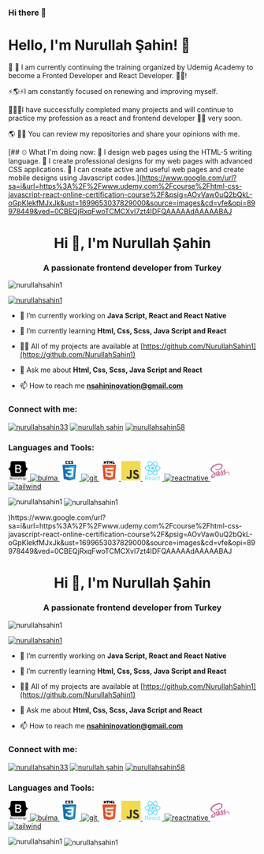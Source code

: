 ### Hi there 👋


# Hello, I'm Nurullah Şahin! 👋

<p>🔭 🌱 I am currently continuing the training organized by Udemig Academy to become a Fronted Developer and React Developer. 👨‍🎓!</p>
<p>⚡🌎⚡I am constantly focused on renewing and improving myself.</p>
<p>🚀🚀🚀I have successfully completed many projects and will continue to practice my profession as a react and frontend developer 👩‍💻 very soon.</p>
<p>🌎 👩‍💻  You can review my repositories and share your opinions with me.</p>

[## ⏲ What I'm doing now:
📃 I design web pages using the HTML-5 writing language.
📃 I create professional designs for my web pages with advanced CSS applications.
📃 I can create active and useful web pages and create mobile designs using Javascript codes.](https://www.google.com/url?sa=i&url=https%3A%2F%2Fwww.udemy.com%2Fcourse%2Fhtml-css-javascript-react-online-certification-course%2F&psig=AOvVaw0uQ2bQkL-oGpKIekfMJxJk&ust=1699653037829000&source=images&cd=vfe&opi=89978449&ved=0CBEQjRxqFwoTCMCXvI7zt4IDFQAAAAAdAAAAABAJ

<h1 align="center">Hi 👋, I'm Nurullah Şahin</h1>
<h3 align="center">A passionate frontend developer from Turkey</h3>

<p align="left"> <img src="https://komarev.com/ghpvc/?username=nurullahsahin1&label=Profile%20views&color=0e75b6&style=flat" alt="nurullahsahin1" /> </p>

<p align="left"> <a href="https://github.com/ryo-ma/github-profile-trophy"><img src="https://github-profile-trophy.vercel.app/?username=nurullahsahin1" alt="nurullahsahin1" /></a> </p>

- 🔭 I’m currently working on **Java Script, React and React Native**

- 🌱 I’m currently learning **Html, Css, Scss, Java Script and React**

- 👨‍💻 All of my projects are available at [https://github.com/NurullahSahin1](https://github.com/NurullahSahin1)

- 💬 Ask me about **Html, Css, Scss, Java Script and React**

- 📫 How to reach me **nsahininovation@gmail.com**

<h3 align="left">Connect with me:</h3>
<p align="left">
<a href="https://twitter.com/nurullahsahin33" target="blank"><img align="center" src="https://raw.githubusercontent.com/rahuldkjain/github-profile-readme-generator/master/src/images/icons/Social/twitter.svg" alt="nurullahsahin33" height="30" width="40" /></a>
<a href="https://linkedin.com/in/nurullah şahin" target="blank"><img align="center" src="https://raw.githubusercontent.com/rahuldkjain/github-profile-readme-generator/master/src/images/icons/Social/linked-in-alt.svg" alt="nurullah şahin" height="30" width="40" /></a>
<a href="https://instagram.com/nurullahsahin58" target="blank"><img align="center" src="https://raw.githubusercontent.com/rahuldkjain/github-profile-readme-generator/master/src/images/icons/Social/instagram.svg" alt="nurullahsahin58" height="30" width="40" /></a>
</p>

<h3 align="left">Languages and Tools:</h3>
<p align="left"> <a href="https://getbootstrap.com" target="_blank" rel="noreferrer"> <img src="https://raw.githubusercontent.com/devicons/devicon/master/icons/bootstrap/bootstrap-plain-wordmark.svg" alt="bootstrap" width="40" height="40"/> </a> <a href="https://bulma.io/" target="_blank" rel="noreferrer"> <img src="https://raw.githubusercontent.com/gilbarbara/logos/804dc257b59e144eaca5bc6ffd16949752c6f789/logos/bulma.svg" alt="bulma" width="40" height="40"/> </a> <a href="https://www.w3schools.com/css/" target="_blank" rel="noreferrer"> <img src="https://raw.githubusercontent.com/devicons/devicon/master/icons/css3/css3-original-wordmark.svg" alt="css3" width="40" height="40"/> </a> <a href="https://git-scm.com/" target="_blank" rel="noreferrer"> <img src="https://www.vectorlogo.zone/logos/git-scm/git-scm-icon.svg" alt="git" width="40" height="40"/> </a> <a href="https://www.w3.org/html/" target="_blank" rel="noreferrer"> <img src="https://raw.githubusercontent.com/devicons/devicon/master/icons/html5/html5-original-wordmark.svg" alt="html5" width="40" height="40"/> </a> <a href="https://developer.mozilla.org/en-US/docs/Web/JavaScript" target="_blank" rel="noreferrer"> <img src="https://raw.githubusercontent.com/devicons/devicon/master/icons/javascript/javascript-original.svg" alt="javascript" width="40" height="40"/> </a> <a href="https://reactjs.org/" target="_blank" rel="noreferrer"> <img src="https://raw.githubusercontent.com/devicons/devicon/master/icons/react/react-original-wordmark.svg" alt="react" width="40" height="40"/> </a> <a href="https://reactnative.dev/" target="_blank" rel="noreferrer"> <img src="https://reactnative.dev/img/header_logo.svg" alt="reactnative" width="40" height="40"/> </a> <a href="https://sass-lang.com" target="_blank" rel="noreferrer"> <img src="https://raw.githubusercontent.com/devicons/devicon/master/icons/sass/sass-original.svg" alt="sass" width="40" height="40"/> </a> <a href="https://tailwindcss.com/" target="_blank" rel="noreferrer"> <img src="https://www.vectorlogo.zone/logos/tailwindcss/tailwindcss-icon.svg" alt="tailwind" width="40" height="40"/> </a> </p>

<p><img align="left" src="https://github-readme-stats.vercel.app/api/top-langs?username=nurullahsahin1&show_icons=true&locale=en&layout=compact" alt="nurullahsahin1" /></p>

<p>&nbsp;<img align="center" src="https://github-readme-stats.vercel.app/api?username=nurullahsahin1&show_icons=true&locale=en" alt="nurullahsahin1" /></p>)https://www.google.com/url?sa=i&url=https%3A%2F%2Fwww.udemy.com%2Fcourse%2Fhtml-css-javascript-react-online-certification-course%2F&psig=AOvVaw0uQ2bQkL-oGpKIekfMJxJk&ust=1699653037829000&source=images&cd=vfe&opi=89978449&ved=0CBEQjRxqFwoTCMCXvI7zt4IDFQAAAAAdAAAAABAJ

<h1 align="center">Hi 👋, I'm Nurullah Şahin</h1>
<h3 align="center">A passionate frontend developer from Turkey</h3>

<p align="left"> <img src="https://komarev.com/ghpvc/?username=nurullahsahin1&label=Profile%20views&color=0e75b6&style=flat" alt="nurullahsahin1" /> </p>

<p align="left"> <a href="https://github.com/ryo-ma/github-profile-trophy"><img src="https://github-profile-trophy.vercel.app/?username=nurullahsahin1" alt="nurullahsahin1" /></a> </p>

- 🔭 I’m currently working on **Java Script, React and React Native**

- 🌱 I’m currently learning **Html, Css, Scss, Java Script and React**

- 👨‍💻 All of my projects are available at [https://github.com/NurullahSahin1](https://github.com/NurullahSahin1)

- 💬 Ask me about **Html, Css, Scss, Java Script and React**

- 📫 How to reach me **nsahininovation@gmail.com**

<h3 align="left">Connect with me:</h3>
<p align="left">
<a href="https://twitter.com/nurullahsahin33" target="blank"><img align="center" src="https://raw.githubusercontent.com/rahuldkjain/github-profile-readme-generator/master/src/images/icons/Social/twitter.svg" alt="nurullahsahin33" height="30" width="40" /></a>
<a href="https://linkedin.com/in/nurullah şahin" target="blank"><img align="center" src="https://raw.githubusercontent.com/rahuldkjain/github-profile-readme-generator/master/src/images/icons/Social/linked-in-alt.svg" alt="nurullah şahin" height="30" width="40" /></a>
<a href="https://instagram.com/nurullahsahin58" target="blank"><img align="center" src="https://raw.githubusercontent.com/rahuldkjain/github-profile-readme-generator/master/src/images/icons/Social/instagram.svg" alt="nurullahsahin58" height="30" width="40" /></a>
</p>

<h3 align="left">Languages and Tools:</h3>
<p align="left"> <a href="https://getbootstrap.com" target="_blank" rel="noreferrer"> <img src="https://raw.githubusercontent.com/devicons/devicon/master/icons/bootstrap/bootstrap-plain-wordmark.svg" alt="bootstrap" width="40" height="40"/> </a> <a href="https://bulma.io/" target="_blank" rel="noreferrer"> <img src="https://raw.githubusercontent.com/gilbarbara/logos/804dc257b59e144eaca5bc6ffd16949752c6f789/logos/bulma.svg" alt="bulma" width="40" height="40"/> </a> <a href="https://www.w3schools.com/css/" target="_blank" rel="noreferrer"> <img src="https://raw.githubusercontent.com/devicons/devicon/master/icons/css3/css3-original-wordmark.svg" alt="css3" width="40" height="40"/> </a> <a href="https://git-scm.com/" target="_blank" rel="noreferrer"> <img src="https://www.vectorlogo.zone/logos/git-scm/git-scm-icon.svg" alt="git" width="40" height="40"/> </a> <a href="https://www.w3.org/html/" target="_blank" rel="noreferrer"> <img src="https://raw.githubusercontent.com/devicons/devicon/master/icons/html5/html5-original-wordmark.svg" alt="html5" width="40" height="40"/> </a> <a href="https://developer.mozilla.org/en-US/docs/Web/JavaScript" target="_blank" rel="noreferrer"> <img src="https://raw.githubusercontent.com/devicons/devicon/master/icons/javascript/javascript-original.svg" alt="javascript" width="40" height="40"/> </a> <a href="https://reactjs.org/" target="_blank" rel="noreferrer"> <img src="https://raw.githubusercontent.com/devicons/devicon/master/icons/react/react-original-wordmark.svg" alt="react" width="40" height="40"/> </a> <a href="https://reactnative.dev/" target="_blank" rel="noreferrer"> <img src="https://reactnative.dev/img/header_logo.svg" alt="reactnative" width="40" height="40"/> </a> <a href="https://sass-lang.com" target="_blank" rel="noreferrer"> <img src="https://raw.githubusercontent.com/devicons/devicon/master/icons/sass/sass-original.svg" alt="sass" width="40" height="40"/> </a> <a href="https://tailwindcss.com/" target="_blank" rel="noreferrer"> <img src="https://www.vectorlogo.zone/logos/tailwindcss/tailwindcss-icon.svg" alt="tailwind" width="40" height="40"/> </a> </p>

<p><img align="left" src="https://github-readme-stats.vercel.app/api/top-langs?username=nurullahsahin1&show_icons=true&locale=en&layout=compact" alt="nurullahsahin1" /></p>

<p>&nbsp;<img align="center" src="https://github-readme-stats.vercel.app/api?username=nurullahsahin1&show_icons=true&locale=en" alt="nurullahsahin1" /></p>











